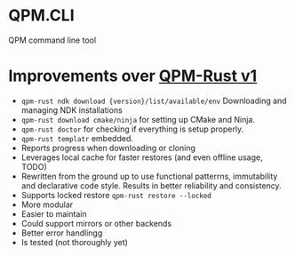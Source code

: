 # QPM.CLI
QPM command line tool

# Improvements over [QPM-Rust v1](https://github.com/RedBrumbler/QuestPackageManager-Rust)
- `qpm-rust ndk download {version}/list/available/env` Downloading and managing NDK installations
- `qpm-rust download cmake/ninja` for setting up CMake and Ninja.
- `qpm-rust doctor` for checking if everything is setup properly.
- `qpm-rust templatr` embedded.
- Reports progress when downloading or cloning
- Leverages local cache for faster restores (and even offline usage, TODO)
- Rewritten from the ground up to use functional patterrns, immutability and declarative code style. Results in better reliability and consistency.
- Supports locked restore `qpm-rust restore --locked`
- More modular
- Easier to maintain
- Could support mirrors or other backends
- Better error handlingg
- Is tested (not thoroughly yet)
